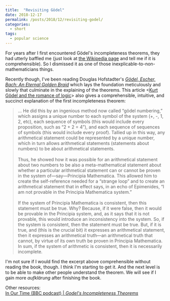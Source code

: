 ```yaml
---
title:  "Revisiting Gödel"
date: 2018-12-17
permalink: /posts/2018/12/revisiting-godel/
categories: 
  - short
tags:
  - popular science
---
```


For years after I first encountered Gödel's incompleteness theorems, they had utterly baffled me (just look at [the Wikipedia page](https://en.wikipedia.org/wiki/G%C3%B6del%27s_incompleteness_theorems) and tell me if it is comprehensible). So I dismissed it as one of those inexplicable-to-non-mathematicians things. 

Recently though, I've been reading Douglas Hofstadter's [_Gödel, Escher, Bach: An Eternal Golden Braid_](https://en.wikipedia.org/wiki/G%C3%B6del,_Escher,_Bach) which lays the foundation meticulously and slowly that culminate in the explaining of the theorems. This article <[Kurt Gödel and the romance of logic](https://www.prospectmagazine.co.uk/magazine/kurt-godel-and-the-romance-of-logic)> also gives a comprehensible, intuitive, and succinct explanation of the first incompleteness theorem:

>... He did this by an ingenious method now called “gödel numbering,” which assigns a unique number to each symbol of the system (+, -, 1, 2, etc), each sequence of symbols (this would include every proposition, such as “2 + 2 = 4”), and each sequence of sequences of symbols (this would include every proof). Tallied up in this way, any arithmetical statement could be represented by a unique number, which in turn allows arithmetical statements (statements about numbers) to be about arithmetical statements. 
<br><br> 
Thus, he showed how it was possible for an arithmetical statement about two numbers to be also a meta-mathematical statement about whether a particular arithmetical statement can or cannot be proven in the system of—say—Principia Mathematica. This allowed him to create the self-reference needed for a “strange loop” and to create an arithmetical statement that in effect says, in an echo of Epimenides, “I am not provable in the Principia Mathematica system.”
<br><br>
If the system of Principia Mathematica is consistent, then this statement must be true. Why? Because, if it were false, then it would be provable in the Principia system, and, as it says that it is not provable, this would introduce an inconsistency into the system. So, if the system is consistent, then the statement must be true. But, if it is true, and (this is the crucial bit) it expresses an arithmetical statement, then it expresses an arithmetical truth—an arithmetical truth that cannot, by virtue of its own truth be proven in Principia Mathematica. In sum, if the system of arithmetic is consistent, then it is necessarily incomplete.

I'm not sure if I would find the excerpt above comprehensible without reading the book, though. I think I'm starting to get it. And the next level is to be able to make other people understand the theorem. We will see if I gain more _aufklärung_ after finishing the book.

Other resources:  
[In Our Time (BBC podcast) \| _Godel's Incompleteness Theorems_](https://www.bbc.co.uk/programmes/b00dshx3)
